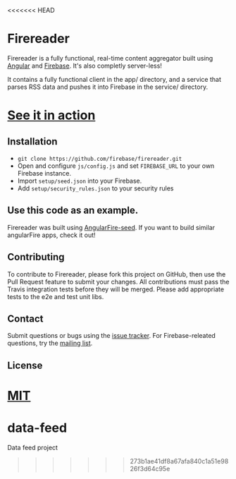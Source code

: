 <<<<<<< HEAD

# Firereader

Firereader is a fully functional, real-time content aggregator built using [Angular](http://www.angularjs.org) and [Firebase](http://www.firebase.com). It's also completly server-less!

It contains a fully functional client in the app/ directory, and a service that parses RSS data and pushes it into Firebase in the service/ directory.

<h1><a href="http://firebase.github.io/firereader/">See it in action</a></h1>

## Installation

 - `git clone https://github.com/firebase/firereader.git`
 - Open and configure `js/config.js` and set `FIREBASE_URL` to your own Firebase instance.
 - Import `setup/seed.json` into your Firebase.
 - Add `setup/security_rules.json` to your security rules

## Use this code as an example.

Firereader was built using [AngularFire-seed](https://github.com/firebase/angularFire-seed). If you want to build similar angularFire apps, check it out!

## Contributing

To contribute to Firereader, please fork this project on GitHub, then use the Pull Request feature to submit your changes. All contributions must pass the Travis integration tests before they will be merged. Please add appropriate tests to the e2e and test unit libs.

## Contact

Submit questions or bugs using the [issue tracker](http://github.com/firebase/firereader). For Firebase-releated questions, try the [mailing list](https://groups.google.com/forum/#!forum/firebase-talk).

## License

[MIT](http://firebase.mit-license.org/)
=======
# data-feed
Data feed project
>>>>>>> 273b1ae41df8a67afa840c1a51e9826f3d64c95e
